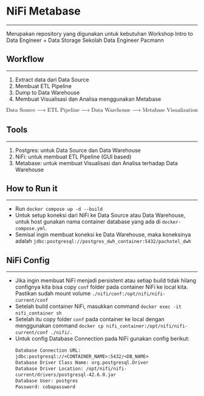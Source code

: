 # **NiFi Metabase**
---

Merupakan repository yang digunakan untuk kebutuhan Workshop Intro to Data Engineer + Data Storage Sekolah Data Engineer Pacmann

## **Workflow**
---
1. Extract data dari Data Source
2. Membuat ETL Pipeline
3. Dump to Data Warehouse
4. Membuat Visualisasi dan Analisa menggunakan Metabase

![workflow_workshop.png](assets/workflow-workshop.png)

## **Tools**
---
1. Postgres: untuk Data Source dan Data Warehouse
2. NiFi: untuk membuat ETL Pipeline (GUI based)
3. Metabase: untuk membuat Visualisasi dan Analisa terhadap Data Warehouse

## **How to Run it**
---

- Run `docker compose up -d --build`
- Untuk setup koneksi dari NiFi ke Data Source atau Data Warehouse, untuk host gunakan nama container database yang ada di `docker-compose.yml`.
- Semisal ingin membuat koneksi ke Data Warehouse, maka koneksinya adalah `jdbc:postgresql://postgres_dwh_container:5432/pachotel_dwh`

## **NiFi Config**
---

- Jika ingin membuat NiFi menjadi persistent atau setiap build tidak hilang confignya kita bisa copy `conf` folder pada container NiFi ke local kita. Pastikan sudah mount volume `./nifi/conf:/opt/nifi/nifi-current/conf`
- Setelah build container NiFi, masukkan command `docker exec -it nifi_container sh`
- Setelah itu copy folder `conf` pada container ke local dengan menggunakan command `docker cp nifi_container:/opt/nifi/nifi-current/conf ./nifi/.`
- Untuk config Database Connection pada NiFi gunakan config berikut:
    ```
    Database Connection URL: jdbc:postgresql://<CONTAINER_NAME>:5432/<DB_NAME>
    Database Driver Class Name: org.postgresql.Driver
    Database Driver Location: /opt/nifi/nifi-current/drivers/postgresql-42.6.0.jar
    Database User: postgres
    Password: cobapassword
    ```